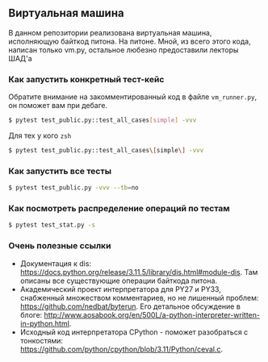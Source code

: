 ## Виртуальная машина

В данном репозитории реализована виртуальная машина, исполняющую байткод питона. На питоне. Мной, из всего этого кода, написан только vm.py, 
остальное любезно предоставили лекторы ШАД'а

### Как запустить конкретный тест-кейс

Обратите внимание на закомментированный код в файле `vm_runner.py`, он поможет вам при дебаге.

```bash
$ pytest test_public.py::test_all_cases[simple] -vvv
```
Для тех у кого `zsh`
```bash
$ pytest test_public.py::test_all_cases\[simple\] -vvv
```

### Как запустить все тесты

```bash
$ pytest test_public.py -vvv --tb=no
```

### Как посмотреть распределение операций по тестам

```bash
$ pytest test_stat.py -s
```

### Очень полезные ссылки

* Документация к dis: https://docs.python.org/release/3.11.5/library/dis.html#module-dis. Там описаны все существующие операции байткода питона.
* Академический проект интерпретатора для PY27 и PY33, снабженный множеством комментариев, но не лишенный проблем: https://github.com/nedbat/byterun.
Его детальное обсуждение в блоге: http://www.aosabook.org/en/500L/a-python-interpreter-written-in-python.html.
* Исходный код интерпретатора CPython - поможет разобраться с тонкостями: https://github.com/python/cpython/blob/3.11/Python/ceval.c.
